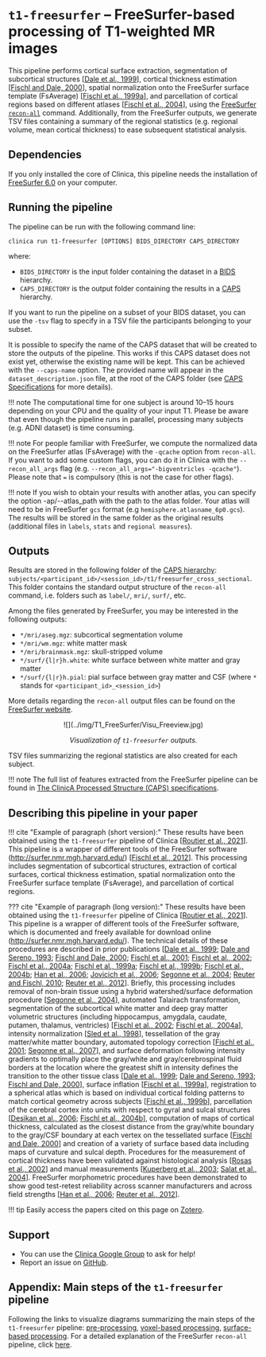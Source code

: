 <!-- markdownlint-disable MD033-->
# `t1-freesurfer` – FreeSurfer-based processing of T1-weighted MR images

This pipeline performs cortical surface extraction, segmentation of subcortical structures [[Dale et al., 1999](http://dx.doi.org/10.1006/nimg.1998.0395)], cortical thickness estimation [[Fischl and Dale, 2000](http://dx.doi.org/10.1073/pnas.200033797)], spatial normalization onto the FreeSurfer surface template (FsAverage) [[Fischl et al., 1999a](http://dx.doi.org/10.1006/nimg.1998.0396)], and parcellation of cortical regions based on different atlases [[Fischl et al., 2004](http://dx.doi.org/10.1093/cercor/bhg087)], using the [FreeSurfer `recon-all`](https://surfer.nmr.mgh.harvard.edu/fswiki/recon-all) command.
Additionally, from the FreeSurfer outputs, we generate TSV files containing a summary of the regional statistics (e.g. regional volume, mean cortical thickness) to ease subsequent statistical analysis.

## Dependencies

If you only installed the core of Clinica, this pipeline needs the installation of [FreeSurfer 6.0](../Software/Third-party.md#freesurfer) on your computer.

## Running the pipeline

The pipeline can be run with the following command line:

```Text
clinica run t1-freesurfer [OPTIONS] BIDS_DIRECTORY CAPS_DIRECTORY
```

where:

- `BIDS_DIRECTORY` is the input folder containing the dataset in a [BIDS](../../BIDS) hierarchy.
- `CAPS_DIRECTORY` is the output folder containing the results in a [CAPS](../../CAPS/Introduction) hierarchy.

If you want to run the pipeline on a subset of your BIDS dataset, you can use the `-tsv` flag to specify in a TSV file the participants belonging to your subset.

It is possible to specify the name of the CAPS dataset that will be created to store the outputs of the pipeline. This works if this CAPS dataset does not exist yet, otherwise the existing name will be kept.
This can be achieved with the `--caps-name` option. The provided name will appear in the `dataset_description.json` file, at the root of the CAPS folder (see [CAPS Specifications](../CAPS/Specifications.md#the-dataset_descriptionjson-file) for more details).


!!! note
    The computational time for one subject is around 10–15 hours depending on your CPU and the quality of your input T1.
    Please be aware that even though the pipeline runs in parallel, processing many subjects (e.g. ADNI dataset) is time consuming.

!!! note
    For people familiar with FreeSurfer, we compute the normalized data on the FreeSurfer atlas (FsAverage) with the `-qcache` option from `recon-all`.
    If you want to add some custom flags, you can do it in Clinica with the `--recon_all_args` flag (e.g. `--recon_all_args="-bigventricles -qcache"`).
    Please note that `=` is compulsory (this is not the case for other flags).

!!! note
    If you wish to obtain your results with another atlas, you can specify the option -ap/--atlas_path with the path to the atlas folder. Your atlas will need to be in FreeSurfer `gcs` format (e.g `hemisphere.atlasname_6p0.gcs`). The results will be stored in the same folder as the original results (additional files in `labels`, `stats` and `regional measures`).

## Outputs

Results are stored in the following folder of the
[CAPS hierarchy](../../CAPS/Specifications/#t1-freesurfer-freesurfer-based-processing-of-t1-weighted-mr-images):
`subjects/<participant_id>/<session_id>/t1/freesurfer_cross_sectional`.
This folder contains the standard output structure of the `recon-all` command, i.e. folders such as `label/`, `mri/`, `surf/`, etc.

Among the files generated by FreeSurfer, you may be interested in the following outputs:

- `*/mri/aseg.mgz`: subcortical segmentation volume
- `*/mri/wm.mgz`: white matter mask
- `*/mri/brainmask.mgz`: skull-stripped volume
- `*/surf/{l|r}h.white`: white surface between white matter and gray matter
- `*/surf/{l|r}h.pial`: pial surface between gray matter and CSF
  (where `*` stands for `<participant_id>_<session_id>`)

More details regarding the `recon-all` output files can be found on the [FreeSurfer website](https://surfer.nmr.mgh.harvard.edu/fswiki/ReconAllOutputFiles).

<center>![](../img/T1_FreeSurfer/Visu_Freeview.jpg)</center>

*<center>Visualization of `t1-freesurfer` outputs.</center>*

TSV files summarizing the regional statistics are also created for each subject.

!!! note
    The full list of features extracted from the FreeSurfer pipeline can be found in [The ClinicA Processed Structure (CAPS) specifications](../../CAPS/Specifications/#t1-freesurfer-freesurfer-based-processing-of-t1-weighted-mr-images).

<!-- ## Visualization of the results

!!! note
    The visualization command is not available for the moment. Please come back later, this section will be updated ASAP. -->

## Describing this pipeline in your paper

!!! cite "Example of paragraph (short version):"
    These results have been obtained using the `t1-freesurfer` pipeline of Clinica [[Routier et al., 2021](https://doi.org/10.3389/fninf.2021.689675)].
    This pipeline is a wrapper of different tools of the FreeSurfer software (<http://surfer.nmr.mgh.harvard.edu/>) [[Fischl et al., 2012](http://dx.doi.org/10.1016/j.neuroimage.2012.01.021)].
    This processing includes segmentation of subcortical structures, extraction of cortical surfaces, cortical thickness estimation, spatial normalization onto the FreeSurfer surface template (FsAverage), and parcellation of cortical regions.

??? cite "Example of paragraph (long version):"
    These results have been obtained using the `t1-freesurfer` pipeline of Clinica
    [[Routier et al., 2021](https://doi.org/10.3389/fninf.2021.689675)].
    This pipeline is a wrapper of different tools of the FreeSurfer software, which is documented and freely available for download online (<http://surfer.nmr.mgh.harvard.edu/>).
    The technical details of these procedures are described in prior publications
    [[Dale et al., 1999](http://dx.doi.org/10.1006/nimg.1998.0395);
    [Dale and Sereno, 1993](http://dx.doi.org/10.1162/jocn.1993.5.2.162);
    [Fischl and Dale, 2000](http://dx.doi.org/10.1073/pnas.200033797);
    [Fischl et al., 2001](http://dx.doi.org/10.1109/42.906426);
    [Fischl et al., 2002](http://dx.doi.org/10.1016/S0896-6273(02)00569-X);
    [Fischl et al., 2004a](http://dx.doi.org/10.1016/j.neuroimage.2004.07.016);
    [Fischl et al., 1999a](http://dx.doi.org/10.1006/nimg.1998.0396);
    [Fischl et al., 1999b](http://dx.doi.org/10.1002/(SICI)1097-0193(1999)8:4<272::AID-HBM10>3.0.CO;2-4);
    [Fischl et al., 2004b](http://dx.doi.org/10.1093/cercor/bhg087);
    [Han et al., 2006](http://dx.doi.org/10.1016/j.neuroimage.2006.02.051);
    [Jovicich et al., 2006](http://dx.doi.org/10.1016/j.neuroimage.2005.09.046);
    [Segonne et al., 2004](http://dx.doi.org/10.1016/j.neuroimage.2004.03.032);
    [Reuter and Fischl, 2010](http://dx.doi.org/10.1016/j.neuroimage.2011.02.076);
    [Reuter et al., 2012](http://dx.doi.org/10.1016/j.neuroimage.2012.02.084)].
    Briefly, this processing includes removal of non-brain tissue using a hybrid watershed/surface deformation procedure [[Segonne et al., 2004](http://dx.doi.org/10.1016/j.neuroimage.2004.03.032)], automated Talairach transformation, segmentation of the subcortical white matter and
    deep gray matter volumetric structures (including hippocampus, amygdala, caudate, putamen, thalamus, ventricles) [[Fischl et al., 2002](http://dx.doi.org/10.1016/S0896-6273(02)00569-X);
    [Fischl et al., 2004a](http://dx.doi.org/10.1016/j.neuroimage.2004.07.016)], intensity normalization [[Sled et al., 1998](http://dx.doi.org/10.1109/42.668698)], tessellation of the gray matter/white matter boundary, automated topology correction [[Fischl et al., 2001](http://dx.doi.org/10.1109/42.906426);
    [Segonne et al., 2007](http://dx.doi.org/10.1109/TMI.2006.887364)], and
    surface deformation following intensity gradients to optimally place the gray/white and
    gray/cerebrospinal fluid borders at the location where the greatest shift in intensity defines the transition to the other tissue class
    [[Dale et al., 1999](http://dx.doi.org/10.1006/nimg.1998.0395);
    [Dale and Sereno, 1993](http://dx.doi.org/10.1162/jocn.1993.5.2.162);
    [Fischl and Dale, 2000](http://dx.doi.org/10.1073/pnas.200033797)], surface inflation [[Fischl et al., 1999a](http://dx.doi.org/10.1006/nimg.1998.0396)], registration to a spherical atlas which is based on individual cortical folding patterns to match cortical geometry across subjects [[Fischl et al., 1999b](http://dx.doi.org/10.1002/(SICI)1097-0193(1999)8:4<272::AID-HBM10>3.0.CO;2-4)], parcellation of the cerebral cortex into units with respect to gyral and sulcal structures [[Desikan et al., 2006](http://dx.doi.org/10.1016/j.neuroimage.2006.01.021);
    [Fischl et al., 2004b](http://dx.doi.org/10.1093/cercor/bhg087)], computation of maps of cortical thickness, calculated as the closest distance from the gray/white boundary to the gray/CSF boundary at each vertex on the tessellated surface [[Fischl and Dale, 2000](http://dx.doi.org/10.1073/pnas.200033797)] and creation of a variety of surface based data including maps of curvature and sulcal depth.
    Procedures for the measurement of cortical thickness have been validated against histological analysis [[Rosas et al., 2002](http://dx.doi.org/10.1212/WNL.58.5.695)] and manual measurements [[Kuperberg et al., 2003](http://dx.doi.org/10.1001/archpsyc.60.9.878);
    [Salat et al., 2004](http://dx.doi.org/10.1093/cercor/bhh032)].
    FreeSurfer morphometric procedures have been demonstrated to show good test-retest reliability across scanner manufacturers and across field strengths
    [[Han et al., 2006](http://dx.doi.org/10.1016/j.neuroimage.2006.02.051);
    [Reuter et al., 2012](http://dx.doi.org/10.1016/j.neuroimage.2012.02.084)].

!!! tip
    Easily access the papers cited on this page on [Zotero](https://www.zotero.org/groups/2240070/clinica_aramislab/items/collectionKey/GHAXT4R5).

## Support

- You can use the [Clinica Google Group](https://groups.google.com/forum/#!forum/clinica-user) to ask for help!
- Report an issue on [GitHub](https://github.com/aramis-lab/clinica/issues).

## Appendix: Main steps of the `t1-freesurfer` pipeline

Following the links to visualize diagrams summarizing the main steps of the `t1-freesurfer` pipeline: [pre-processing](../img/T1_FreeSurfer/t1-freesurfer_pipeline1.svg), [voxel-based processing](../img/T1_FreeSurfer/t1-freesurfer_pipeline2.svg), [surface-based processing](../img/T1_FreeSurfer/t1-freesurfer_pipeline3.svg).
For a detailed explanation of the FreeSurfer `recon-all` pipeline, click [here](https://surfer.nmr.mgh.harvard.edu/fswiki/recon-all).
